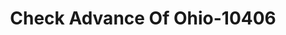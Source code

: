 ---
f_zip-code: 45036
f_state-code: OH
title: Check Advance Of Ohio-10406
f_phone: 513-932-3004
f_city-only: Lebanon
f_address: 726 East Main Street Lebanon
f_location-unique-id: '10406'
slug: check-advance-of-ohio-10406
updated-on: '2024-05-30T13:46:58.046Z'
created-on: '2024-05-30T13:36:59.803Z'
published-on: '2024-05-30T13:54:32.469Z'
f_city-state: cms/city/lebanon-oh.md
f_company: cms/company/check-advance-of-ohio.md
f_state: cms/state/ohio.md
layout: '[payday-loan].html'
tags: payday-loan
---